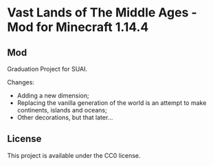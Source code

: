 # Vast Lands of The Middle Ages - Mod for Minecraft 1.14.4

## Mod
Graduation Project for SUAI.

Changes:
   * Adding a new dimension;
   * Replacing the vanilla generation of the world is an attempt to make continents, islands and oceans;
   * Other decorations, but that later...

## License

This project is available under the CC0 license.

